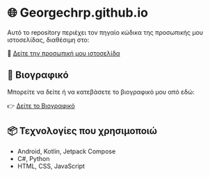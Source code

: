 # 🌐 Georgechrp.github.io

Αυτό το repository περιέχει τον πηγαίο κώδικα της προσωπικής μου ιστοσελίδας, διαθέσιμη στο:

🔗 [Δείτε την προσωπική μου ιστοσελίδα](https://georgioschristopoulos.info)

## 📄 Βιογραφικό

Μπορείτε να δείτε ή να κατεβάσετε το βιογραφικό μου από εδώ:

👉 [Δείτε το Βιογραφικό](https://assets/CV-GeorgiosChristopoulos.pdf)

## 📦 Τεχνολογίες που χρησιμοποιώ

- Android, Kotlin, Jetpack Compose
- C#, Python
- HTML, CSS, JavaScript




